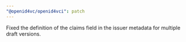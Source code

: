 ```yaml
---
"@openid4vc/openid4vci": patch
---
```


Fixed the definition of the claims field in the issuer metadata for multiple draft versions.
